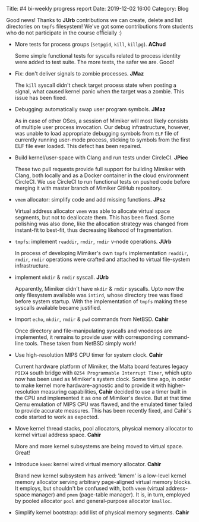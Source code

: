 Title: #4 bi-weekly progress report
Date: 2019-12-02 16:00
Category: Blog

Good news! Thanks to **JUrb** contributions we can create, delete and list
directories on `tmpfs` filesystem! We've got some contributions from students
who do not participate in the course officially :)

* More tests for process groups (`setpgid`, `kill`, `killpg`). **AChud**

  Some simple functional tests for syscalls related to process identity were
  added to test suite. The more tests, the safer we are. Good!

* Fix: don't deliver signals to zombie processes. **JMaz** 

  The `kill` syscall didn't check target process state when posting a signal,
  what caused kernel panic when the target was a zombie. This issue has been
  fixed.
 
* Debugging: automatically swap user program symbols. **JMaz**

  As in case of other OSes, a session of Mimiker will most likely consists of
  multiple user process invocation.  Our debug infrastructure, however, was
  unable to load appropriate debugging symbols from `ELF` file of currently
  running user-mode process, sticking to symbols from the first ELF file ever
  loaded. This defect has been repaired.

* Build kernel/user-space with Clang and run tests under CircleCI. **JPiec**

  These two pull requests provide full support for building Mimiker with Clang,
  both locally and as a Docker container in the cloud environment CircleCI. We
  use CircleCI to run functional tests on pushed code before merging it with
  master branch of Mimiker GitHub repository.

* `vmem` allocator: simplify code and add missing functions. **JPsz**

  Virtual address allocator `vmem` was able to allocate virtual space segments,
  but not to deallocate them. This has been fixed. Some polishing was also done,
  like the allocation strategy was changed from instant-fit to best-fit, thus
  decreasing likehood of fragmentation.

* `tmpfs`: implement `readdir`, `rmdir`, `rmdir` v-node operations. **JUrb**

  In process of developing Mimiker's own `tmpfs` implementation `readdir`,
  `rmdir`, `rmdir` operations were crafted and attached to virtual file-system
  infrastructure.

* implement `mkdir` & `rmdir` syscall. **JUrb**

  Apparently, Mimiker didn't have `mkdir` & `rmdir` syscalls. Upto now the only
  filesystem available was `intird`, whose directory tree was fixed before
  system startup. With the implementation of `tmpfs` making these syscalls
  available became justified.

* Import `echo`, `mkdir`, `rmdir` & `pwd` commands from NetBSD. **Cahir**

  Once directory and file-manipulating syscalls and vnodeops are implemented, it
  remains to provide user with corresponding command-line tools. These taken
  from NetBSD simply work!

* Use high-resolution MIPS CPU timer for system clock. **Cahir**

  Current hardware platform of Mimiker, the Malta board features legacy `PIIX4`
  south bridge with `8254 Programmable Interrupt Timer`, which upto now has been
  used as Mimiker's system clock. Some time ago, in order to make kernel more
  hardware-agnostic and to provide it with higher-resolution measuring
  capabilities, **Cahir** decided to use a timer built in the CPU and
  implemented it as one of Mimiker's device. But at that time Qemu emulation of
  MIPS CPU was flawed, and the emulated timer failed to provide accurate
  measures. This has been recently fixed, and Cahir's code started to work as
  expected.

* Move kernel thread stacks, pool allocators, physical memory allocator to
  kernel virtual address space. **Cahir**

  More and more kernel subsystems are being moved to virtual space. Great!

* Introduce `kmem`: kernel wired virtual memory allocator. **Cahir**

  Brand new kernel subsystem has arrived: 'kmem' is a low-level kernel memory
  allocator serving arbitrary page-aligned virtual memory blocks. It employs,
  but shouldn't be confused with, both `vmem` (virtual address-space manager)
  and `pmem` (page-table manager). It is, in turn, employed by pooled allocator
  `pool` and general-purpose allocator `kmalloc`.

* Simplify kernel bootstrap: add list of physical memory segments. **Cahir**
